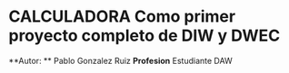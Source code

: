 # CALCULADORA Como primer proyecto completo de DIW y DWEC

**Autor: ** Pablo Gonzalez Ruiz
**Profesion** Estudiante  DAW
